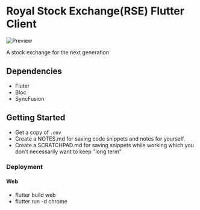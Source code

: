 # Royal Stock Exchange(RSE) Flutter Client

![Preview](https://s11.gifyu.com/images/SQLgu.gif)

A stock exchange for the next generation

## Dependencies

- Fluter
- Bloc
- SyncFusion

## Getting Started

- Get a copy of `.env`
- Create a NOTES.md for saving code snippets and notes for yourself.
- Create a SCRATCHPAD.md for saving snippets while working which you don't necessarily want to keep "long term"

### Deployment

#### Web

- flutter build web
- flutter run -d chrome
